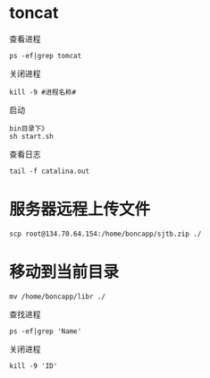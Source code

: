 # toncat
查看进程

    ps -ef|grep tomcat     

关闭进程

    kill -9 #进程名称#

启动

    bin目录下》
    sh start.sh

查看日志

    tail -f catalina.out



# 服务器远程上传文件
    scp root@134.70.64.154:/home/boncapp/sjtb.zip ./

# 移动到当前目录
    mv /home/boncapp/libr ./



查找进程

    ps -ef|grep 'Name'

关闭进程

    kill -9 'ID'
